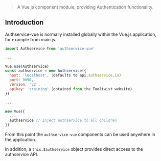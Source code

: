 >  A Vue.js component module, providing Authentication functionality.

## Introduction

Authservice-vue is normally installed globally within the Vue.js application,
for example from main.js.

```js static
import Authservice from 'authservice-vue'

...

Vue.use(Authservice)
const authservice = new Authservice({
  host: 'localhost', (defaults to api.authservice.io)
  port: 9090,
  version: 'v2',
  apikey: 'training' (obtained from the Tooltwist website)
})

...

new Vue({
  ...
  authservice // inject authservice to all children
})

```

From this point the `authservice-vue` components can be used anywhere in the application.

In addition, a `this.$authservice` object provides direct access to the
authservice API.
